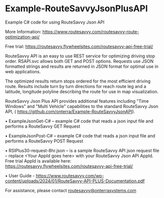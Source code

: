 # Example-RouteSavvyJsonPlusAPI
Example C# code for using RouteSavvy Json API

More Information: https://www.routesavvy.com/routesavvy-route-optimization-api/

Free trial: https://routesavvy.flywheelsites.com/routesavvy-api-free-trial/


RouteSavvy API is an easy to use REST service for optimizing driving stop order. RSAPI.svc allows both GET and POST options. Requests use JSON formatted strings and results are returned in JSON format for optimal use in web applications.

The optimized results return stops ordered for the most efficient driving route. Results include turn by turn directions for reach route leg and a latitude, longitude polyline describing the route for use in map visualization.

RouteSavvy Json Plus API provides additional features including "Time Windows" and "Multi Vehicle" capabilities to the standard RouteSavvy Json API,  ( https://github.com/onterra/Example-RouteSavvyJsonAPI).

•	ExampleJsonGet-C# – example C# code that reads a json input file and performs a RouteSavvy GET Request

•	ExampleJsonPost-C# – example C# code that reads a json input file and performs a RouteSavvy POST Request

•	RSIPlus30-request-8hr.json – is a sample RouteSavvy API json request file – replace \<Your AppId goes here\>  with your RouteSavvy Json API AppId.
Free trial AppId is available here: https://routesavvy.flywheelsites.com/routesavvy-api-free-trial/

•	User Guide - https://www.routesavvy.com/wp-content/uploads/2024/01/RouteSavvy-API-PLUS-Documentation.pdf

For assistance, please contact routesavvy@onterrasystems.com


